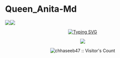  # Queen_Anita-Md
   <a><img src='https://i.imgur.com/LyHic3i.gif'/></a><a><img src='https://i.imgur.com/LyHic3i.gif'/></a>
<p align="center">
<p align="center">
  <a href="https://git.io/typing-svg"><img src="https://readme-typing-svg.demolab.com?font=EB+Garamond&weight=800&size=28&duration=4000&pause=1000&random=false&width=435&lines=+•★⃝ QUEEN+ANITA-+MD★⃝•;MULTI-DEVICE+WHATSAPP+BOT;DEVELOPED+BY+DAVID+CYRIL;RELEASED+DATE+20%2F6%2F2024." alt="Typing SVG" /></a>
 </p>
<p align="center">
<img src="https://telegra.ph/file/b45eca3c83497c8365fc8.jpg"/> 
</p>
<p align="center"><img src="https://profile-counter.glitch.me/{chhaseeb47}/count.svg" alt="chhaseeb47 :: Visitor's Count" /></p> 
